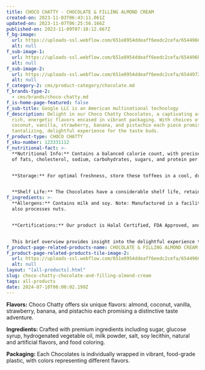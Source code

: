 ```yaml
---
title: CHOCO CHATTY - CHOCOLATE & FILLING ALMOND CREAM
created-on: 2023-11-03T06:43:11.061Z
updated-on: 2023-11-07T06:25:56.166Z
published-on: 2023-11-09T07:10:12.667Z
f_bg-image:
  url: https://uploads-ssl.webflow.com/651e8954ddeaff6eedc2cefa/65449666d2df1e17a425cc55_almond.png
  alt: null
f_sub-image-1:
  url: https://uploads-ssl.webflow.com/651e8954ddeaff6eedc2cefa/654496b56bf051d7d58457cb_banana.png
  alt: null
f_sub-image-2:
  url: https://uploads-ssl.webflow.com/651e8954ddeaff6eedc2cefa/654497288714b0d60c1b2838_pistachio.png
  alt: null
f_category-2: cms/product-category/chocolate.md
f_brands-type-2:
  - cms/brands/choco-chatty.md
f_is-home-page-featured: false
f_sub-title: Google LLC is an American multinational technology
f_description: Delight in our Choco Chatty Chocolates, a captivating array of
  rich, energetic flavors encased in vibrant packaging. With choices of almond,
  coconut, vanilla, strawberry, banana, and pistachio each piece promises a
  tantalizing, delightful experience for the taste buds.
f_product-type: CHOCO CHATTY
f_sku-number: 123331112
f_nutritional-fact: >-
  **Nutritional Info:** Contains a balanced calorie count, with precise amounts
  of fats, cholesterol, sodium, carbohydrates, sugars, and protein per serving.


  ‍**Storage:** For optimal freshness, store these toffees in a cool, dry place, away from direct sunlight.


  ‍**Shelf Life:** The Chocolates have a considerable shelf life, retaining their quality for months.
f_ingredients: >-
  **Allergens:** Contains milk and soy. Note: Manufactured in a facility that
  also processes nuts.


  ‍**Certifications:** Our product is Halal Certified, FDA Approved, and adheres to ISO 22000 standards.


  This brief overview provides insight into the delightful experience that these Chocolates offer, combining quality with an exquisite taste.
f_product-page-related-products-name: CHOCOLATE & FILLING ALMOND CREAM
f_product-page-related-products-tile-image-2:
  url: https://uploads-ssl.webflow.com/651e8954ddeaff6eedc2cefa/65449666d2df1e17a425cc55_almond.png
  alt: null
layout: "[all-products].html"
slug: choco-chatty-chocolate-and-filling-almond-cream
tags: all-products
date: 2024-07-10T06:00:02.199Z
---
```


**Flavors:** Choco Chatty offers six unique flavors: almond, coconut, vanilla, strawberry, banana, and pistachio each promising a distinctive taste adventure.

‍**Ingredients:** Crafted with premium ingredients including sugar, glucose syrup, hydrogenated vegetable oil, milk powder, salt, soy lecithin, natural and artificial flavors, and food coloring.

‍**Packaging:** Each Chocolates is individually wrapped in vibrant, food-grade plastic, with colors representing different flavors.
